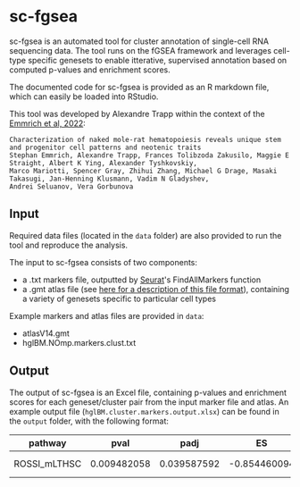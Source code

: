# sc-fgsea

sc-fgsea is an automated tool for cluster annotation of single-cell RNA sequencing data. The tool runs on the fGSEA framework and leverages cell-type specific genesets to enable itterative, supervised annotation based on computed p-values and enrichment scores.

The documented code for sc-fgsea is provided as an R markdown file, which can easily be loaded into RStudio.

This tool was developed by Alexandre Trapp within the context of the [Emmrich et al, 2022](https://www.embopress.org/doi/abs/10.15252/embj.2021109694):

```
Characterization of naked mole-rat hematopoiesis reveals unique stem and progenitor cell patterns and neotenic traits
Stephan Emmrich, Alexandre Trapp, Frances Tolibzoda Zakusilo, Maggie E Straight, Albert K Ying, Alexander Tyshkovskiy,
Marco Mariotti, Spencer Gray, Zhihui Zhang, Michael G Drage, Masaki Takasugi, Jan-Henning Klusmann, Vadim N Gladyshev,
Andrei Seluanov, Vera Gorbunova
```

## Input

Required data files (located in the `data` folder) are also provided to run the tool and reproduce the analysis.

The input to sc-fgsea consists of two components:
* a .txt markers file, outputted by [Seurat](https://satijalab.org/seurat/)'s FindAllMarkers function
* a .gmt atlas file (see [here for a description of this file format](https://software.broadinstitute.org/cancer/software/gsea/wiki/index.php/Data_formats#GMT:_Gene_Matrix_Transposed_file_format_.28.2A.gmt.29)), containing a variety of genesets specific to particular cell types

Example markers and atlas files are provided in `data`:
* atlasV14.gmt
* hglBM.NOmp.markers.clust.txt

## Output

The output of sc-fgsea is an Excel file, containing p-values and enrichment scores for each geneset/cluster pair from the input marker file and atlas. An example output file (`hglBM.cluster.markers.output.xlsx`) can be found in the `output` folder, with the following format:

pathway |	pval | padj |	ES | NES | nMoreExtreme | size | leadingEdge | cluster |
:---: | :---: | :---: | :---: | :---: | :---: | :---: | :---: | :---: |
ROSSI_mLTHSC | 0.009482058 | 0.039587592 | -0.854460094 | -1.738297467 | 384 | 3 | CALML4, UPP1, CLU | 1 |

